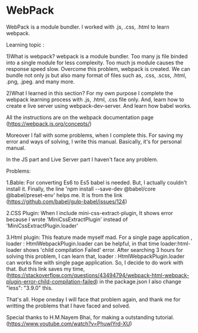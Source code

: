 # WebPack
WebPack is a module bundler. I worked with .js, .css, .html to learn webpack.

Learning topic :

1)What is webpack?
	webpack is a module bundler. Too many js file binded into a single module for less complexity.
    Too much js module causes the response speed slow. Overcome this problem, webpack is created.
	We can bundle not only js but also many format of files such as, .css, .scss, .html, .png, .jpeg.
	and many more.

2)What I learned in this section?
	For my own purpose I complete the webpack learning process with .js, .html, .css file only.
	And, learn how to create e live server using webpack-dev-server. And learn how babel works.
	
	
All the instructions are on the webpack documentation page (https://webpack.js.org/concepts/)

Moreover I fall with some problems, when I complete this. For saving my error and ways of solving, I write 
this manual. Basically, it's for personal manual.


In the JS part and Live Server part I haven't face any problem.


Problems:

 1.Bable:
	For converting Es6 to Es5 babel is needed. But, I actually couldn't install it. Finally, the line
		'npm install --save-dev @babel/core @babel/preset-env' helps me. It is from the link (https://github.com/babel/gulp-babel/issues/124)
		
	
 2.CSS Plugin:
	When I include mini-css-extract-plugin, It shows error because I wrote 'MiniCssExtractPlugin' instead of
	'MiniCssExtractPlugin.loader'
	
	
 3.Html plugin:
	This feature made myself mad.
	For a single page application , loader : HtmlWebpackPlugin.loader can be helpful, in that time loader:html-loader 
	shows 'child compilation Failed' error. After searching 3 hours for solving this problem, I can learn that, loader : HtmlWebpackPlugin.loader
	can works fine with single page application. So, I decide to do work with that. But this link saves my time, 
	(https://stackoverflow.com/questions/43494794/webpack-html-webpack-plugin-error-child-compilation-failed)
	in the package.json I also change "less": "3.9.0" this.
	
That's all. Hope oneday I will face that problem again, and thank me for writting the problems that I have faced and solved.

Special thanks to H.M.Nayem Bhai, for making a outstanding tutorial. (https://www.youtube.com/watch?v=PhuwlYrd-XU)
